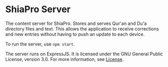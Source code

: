 # ShiaPro Server
The content server for ShiaPro. Stores and serves Qur'an and Du'a directory files and text. This allows the application to receive corrections and new entries without having to push an update to each device.

To run the server, use `npm start`.

The server runs on ExpressJS. It is licensed under the GNU General Public License, version 3.0. For more information, see [License](LICENSE).

